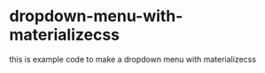 # dropdown-menu-with-materializecss
this is example code to make a dropdown menu with materializecss
